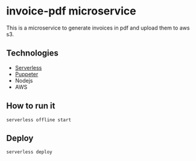 # invoice-pdf microservice

This is a microservice to generate invoices in pdf and upload them to aws s3.

## Technologies

- [Serverless](https://www.serverless.com)
- [Puppeter](https://www.npmjs.com/package/puppeteer)
- Nodejs
- AWS

## How to run it

    serverless offline start

## Deploy

    serverless deploy
